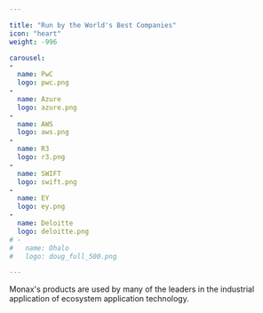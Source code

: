 ```yaml
---

title: "Run by the World's Best Companies"
icon: "heart"
weight: -996

carousel:
-
  name: PwC
  logo: pwc.png
-
  name: Azure
  logo: azure.png
-
  name: AWS
  logo: aws.png
-
  name: R3
  logo: r3.png
-
  name: SWIFT
  logo: swift.png
-
  name: EY
  logo: ey.png
-
  name: Deloitte
  logo: deloitte.png
# -
#   name: Ohalo
#   logo: doug_full_500.png

---
```


Monax's products are used by many of the leaders in the industrial application of ecosystem application technology.

